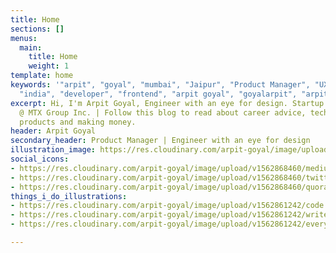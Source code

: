 ```yaml
---
title: Home
sections: []
menus:
  main:
    title: Home
    weight: 1
template: home
keywords: '"arpit", "goyal", "mumbai", "Jaipur", "Product Manager", "UX designer",
  "india", "developer", "frontend", "arpit goyal", "goyalarpit", "arpitgoyal"'
excerpt: Hi, I'm Arpit Goyal, Engineer with an eye for design. Startup guy, UX consultant
  @ MTX Group Inc. | Follow this blog to read about career advice, technologies, startups,
  products and making money.
header: Arpit Goyal
secondary_header: Product Manager | Engineer with an eye for design
illustration_image: https://res.cloudinary.com/arpit-goyal/image/upload/v1562861242/arpit-goyal.png
social_icons:
- https://res.cloudinary.com/arpit-goyal/image/upload/v1562868460/medium.svg
- https://res.cloudinary.com/arpit-goyal/image/upload/v1562868460/twitter.svg
- https://res.cloudinary.com/arpit-goyal/image/upload/v1562868460/quora.svg
things_i_do_illustrations:
- https://res.cloudinary.com/arpit-goyal/image/upload/v1562861242/code.png
- https://res.cloudinary.com/arpit-goyal/image/upload/v1562861242/write.png
- https://res.cloudinary.com/arpit-goyal/image/upload/v1562861242/everything.png

---
```

